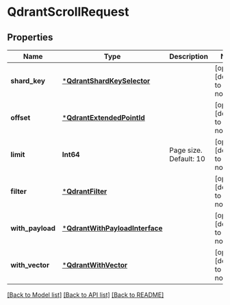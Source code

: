 # QdrantScrollRequest


## Properties
Name | Type | Description | Notes
------------ | ------------- | ------------- | -------------
**shard_key** | [***QdrantShardKeySelector**](QdrantShardKeySelector.md) |  | [optional] [default to nothing]
**offset** | [***QdrantExtendedPointId**](QdrantExtendedPointId.md) |  | [optional] [default to nothing]
**limit** | **Int64** | Page size. Default: 10 | [optional] [default to nothing]
**filter** | [***QdrantFilter**](QdrantFilter.md) |  | [optional] [default to nothing]
**with_payload** | [***QdrantWithPayloadInterface**](QdrantWithPayloadInterface.md) |  | [optional] [default to nothing]
**with_vector** | [***QdrantWithVector**](QdrantWithVector.md) |  | [optional] [default to nothing]


[[Back to Model list]](../README.md#models) [[Back to API list]](../README.md#api-endpoints) [[Back to README]](../README.md)


